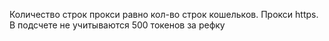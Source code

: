 Количество строк прокси равно кол-во строк кошельков. Прокси https. В подсчете не учитываются 500 токенов за рефку
